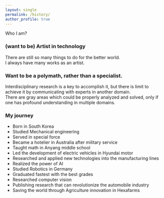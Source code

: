 ```yaml
---
layout: single
permalink: /history/
author_profile: true
---
```


Who I am?

### (want to be) Artist in technology
There are still so many things to do for the better world. \
I always have many works as an artist.

### Want to be a polymath, rather than a specialist.
Interdisciplinary research is a key to accomplish it, but there is limit to achieve it by communicating with experts in another domain. \
There are gray areas which could be properly analyzed and solved, only if one has profound understanding in multiple domains. 

### My journey
* Born in South Korea
* Studied Mechanical engineering
* Served in special force
* Became a hotelier in Australia after military service
* Taught math in Anyang middle school
* Led the development of electric vehicles in Hyundai motor
* Researched and applied new technologies into the manufacturing lines
* Realized the power of AI 
* Studied Robotics in Germany 
* Graduated fastest with the best grades
* Researched computer vision
* Publishing research that can revolutionize the automobile industry
* Saving the world through Agriculture innovation in Hexafarms